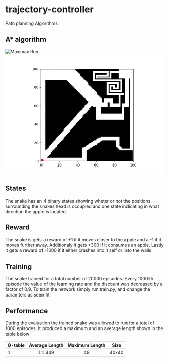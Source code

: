 # trajectory-controller
Path planning Algorithms 

## A* algorithm

![Maximax Run](doc/4dir_astar1.gif=48x48) ![Maximax Run](doc/4dir_astar2.gif) 

## States
The snake has an 4 binary states showing wheter or not the positions surrounding the snakes head is occupied and one state indicating in what direction the apple is located. 

## Reward
The snake is gets a reward of +1 if it moves closer to the apple and a -1 if it moves further away. Additionaly it gets +300 if it consumes an apple. Lastly it gets a reward of -1000 if it either crashes into it self or into the walls

## Training 
The snake trained for a total number of 20000 episodes. Every 1000:th episode the value of the learning rate and the discount was decreased by a factor of 0.9. To train the network simply run train.py, and change the paramters as seen fit

## Performance
During the evaluation the trained snake was allowed to run for a total of 1000 episodes. It produced a maximum and an average length shown in the table below

| Q-table | Average Length | Maximum Length | Size  |
|---------|:--------------:|:--------------:|-------|
|    1    |     11.449     |       49       | 40x40 |
